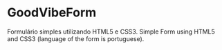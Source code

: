 # GoodVibeForm
Formulário simples utilizando HTML5 e CSS3.
Simple Form using HTML5 and CSS3 (language of the form is portuguese).
